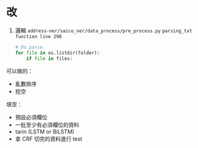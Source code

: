 # 改

1. 邏輯
    `address-ner/saico_ner/data_process/pre_process.py`
    `parsing_txt function line 290`

    ```python
    # Do parse.
    for file in os.listdir(folder):
        if file in files:
    ```

可以做的：

- 亂數排序
- 挖空

填空：

- 預設必須欄位
- 一批至少有必須欄位的資料
- tarin (LSTM or BiLSTM)
- 拿 CRF 切完的資料進行 test
